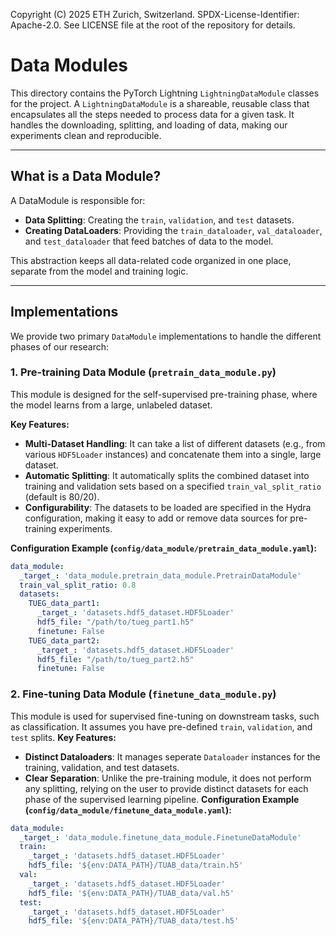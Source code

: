 Copyright (C) 2025 ETH Zurich, Switzerland. SPDX-License-Identifier: Apache-2.0. See LICENSE file at the root of the repository for details.

# Data Modules

This directory contains the PyTorch Lightning `LightningDataModule` classes for the project. A `LightningDataModule` is a shareable, reusable class that encapsulates all the steps needed to process data for a given task. It handles the downloading, splitting, and loading of data, making our experiments clean and reproducible.

---

## What is a Data Module?

A DataModule is responsible for:
-   **Data Splitting**: Creating the `train`, `validation`, and `test` datasets.
-   **Creating DataLoaders**: Providing the `train_dataloader`, `val_dataloader`, and `test_dataloader` that feed batches of data to the model.

This abstraction keeps all data-related code organized in one place, separate from the model and training logic.

---

## Implementations

We provide two primary `DataModule` implementations to handle the different phases of our research:

### 1. **Pre-training Data Module (`pretrain_data_module.py`)**

This module is designed for the self-supervised pre-training phase, where the model learns from a large, unlabeled dataset.

**Key Features:**
-   **Multi-Dataset Handling**: It can take a list of different datasets (e.g., from various `HDF5Loader` instances) and concatenate them into a single, large dataset.
-   **Automatic Splitting**: It automatically splits the combined dataset into training and validation sets based on a specified `train_val_split_ratio` (default is 80/20).
-   **Configurability**: The datasets to be loaded are specified in the Hydra configuration, making it easy to add or remove data sources for pre-training experiments.

**Configuration Example (`config/data_module/pretrain_data_module.yaml`):**
```yaml
data_module:
  _target_: 'data_module.pretrain_data_module.PretrainDataModule'
  train_val_split_ratio: 0.8
  datasets:
    TUEG_data_part1:
      _target_: 'datasets.hdf5_dataset.HDF5Loader'
      hdf5_file: "/path/to/tueg_part1.h5"
      finetune: False
    TUEG_data_part2:
      _target_: 'datasets.hdf5_dataset.HDF5Loader'
      hdf5_file: "/path/to/tueg_part2.h5"
      finetune: False
```
### 2. **Fine-tuning Data Module (`finetune_data_module.py`)**
This module is used for supervised fine-tuning on downstream tasks, such as classification. It assumes you have pre-defined `train`, `validation`, and `test` splits.
**Key Features:**
-  **Distinct Dataloaders**: It manages seperate `Dataloader` instances for the training, validation, and test datasets.
-  **Clear Separation**: Unlike the pre-training module, it does not perform any splitting, relying on the user to provide distinct datasets for each phase of the supervised learning pipeline.
**Configuration Example (`config/data_module/finetune_data_module.yaml`):**
```yaml
data_module:
  _target_: 'data_module.finetune_data_module.FinetuneDataModule'
  train:
    _target_: 'datasets.hdf5_dataset.HDF5Loader'
    hdf5_file: '${env:DATA_PATH}/TUAB_data/train.h5'
  val:
    _target_: 'datasets.hdf5_dataset.HDF5Loader'
    hdf5_file: '${env:DATA_PATH}/TUAB_data/val.h5'
  test:
    _target_: 'datasets.hdf5_dataset.HDF5Loader'
    hdf5_file: '${env:DATA_PATH}/TUAB_data/test.h5'
```